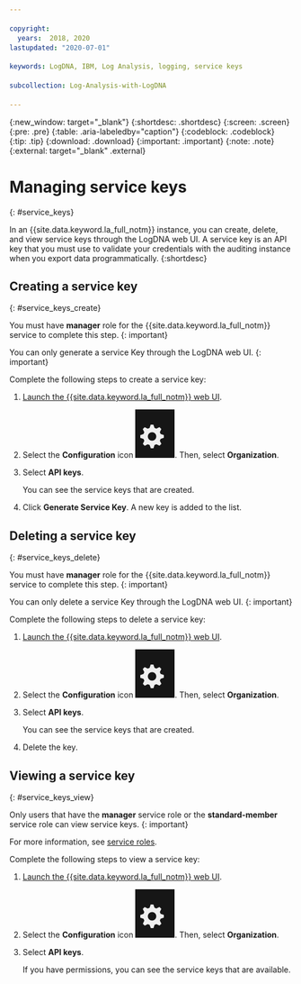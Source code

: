 ```yaml
---

copyright:
  years:  2018, 2020
lastupdated: "2020-07-01"

keywords: LogDNA, IBM, Log Analysis, logging, service keys

subcollection: Log-Analysis-with-LogDNA

---
```


{:new_window: target="_blank"}
{:shortdesc: .shortdesc}
{:screen: .screen}
{:pre: .pre}
{:table: .aria-labeledby="caption"}
{:codeblock: .codeblock}
{:tip: .tip}
{:download: .download}
{:important: .important}
{:note: .note}
{:external: target="_blank" .external}
 
# Managing service keys
{: #service_keys}

In an {{site.data.keyword.la_full_notm}} instance, you can create, delete, and view service keys through the LogDNA web UI. A service key is an API key that you must use to validate your credentials with the auditing instance when you export data programmatically.
{:shortdesc}


## Creating a service key
{: #service_keys_create}

You must have **manager** role for the {{site.data.keyword.la_full_notm}} service to complete this step.
{: important} 

You can only generate a service Key through the LogDNA web UI.
{: important}
    
Complete the following steps to create a service key:

1. [Launch the {{site.data.keyword.la_full_notm}} web UI](/docs/Log-Analysis-with-LogDNA?topic=Log-Analysis-with-LogDNA-launch).

2. Select the **Configuration** icon ![Configuration icon](images/admin.png). Then, select **Organization**. 

3. Select **API keys**.

    You can see the service keys that are created.   

4. Click **Generate Service Key**. A new key is added to the list. 



## Deleting a service key
{: #service_keys_delete}

You must have **manager** role for the {{site.data.keyword.la_full_notm}} service to complete this step.
{: important} 

You can only delete a service Key through the LogDNA web UI.
{: important}

Complete the following steps to delete a service key:

1. [Launch the {{site.data.keyword.la_full_notm}} web UI](/docs/Log-Analysis-with-LogDNA?topic=Log-Analysis-with-LogDNA-launch).

2. Select the **Configuration** icon ![Configuration icon](images/admin.png). Then, select **Organization**. 

3. Select **API keys**.

    You can see the service keys that are created.   

4. Delete the key.


## Viewing a service key
{: #service_keys_view}

Only users that have the **manager** service role or the **standard-member** service role can view service keys.
{: important} 

For more information, see [service roles](/docs/Log-Analysis-with-LogDNA?topic=Log-Analysis-with-LogDNA-work_iam).

Complete the following steps to view a service key:

1. [Launch the {{site.data.keyword.la_full_notm}} web UI](/docs/Log-Analysis-with-LogDNA?topic=Log-Analysis-with-LogDNA-launch).

2. Select the **Configuration** icon ![Configuration icon](images/admin.png). Then, select **Organization**. 

3. Select **API keys**.

    If you have permissions, you can see the service keys that are available.   


